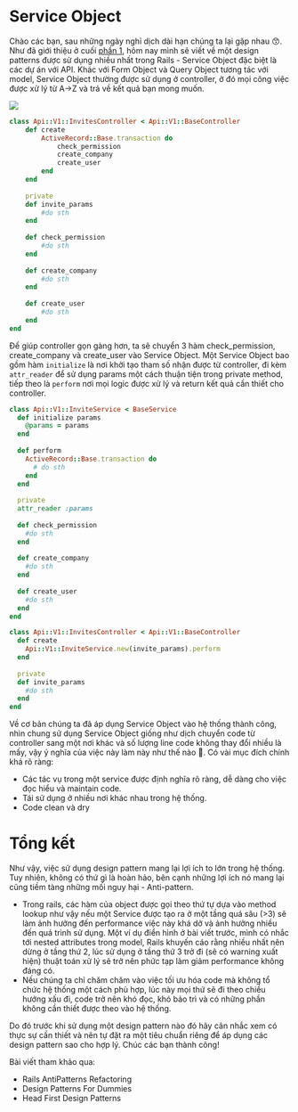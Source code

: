 # Service Object
Chào các bạn, sau những ngày nghỉ dịch dài hạn chúng ta lại gặp nhau :kissing_smiling_eyes:. Như đã giới thiệu ở cuối [phần 1](https://viblo.asia/p/design-pattern-va-cac-object-co-ban-trong-du-an-api-voi-rails-p1-naQZRLPd5vx), hôm nay mình sẽ viết về một design patterns được sử dụng nhiều nhất trong Rails - Service Object đặc biệt là các dự án với API. Khác với Form Object và Query Object tương tác với model, Service Object thường được sử dụng ở controller, ở đó mọi công việc được xử lý từ A->Z và trả về kết quả bạn mong muốn. 

![](https://images.viblo.asia/fc49ef1a-8208-4946-8675-6676f3d48260.png)

```ruby
class Api::V1::InvitesController < Api::V1::BaseController
    def create
        ActiveRecord::Base.transaction do
            check_permission
            create_company
            create_user
        end
    end
    
    private
    def invite_params
        #do sth
    end
    
    def check_permission
        #do sth
    end
    
    def create_company
        #do sth
    end
    
    def create_user
        #do sth
    end
end
```
Để giúp controller gọn gàng hơn, ta sẽ chuyển 3 hàm check_permission, create_company và create_user vào Service Object. Một Service Object bao gồm hàm `initialize` là nơi khởi tạo tham số nhận được từ controller, đi kèm `attr_reader` để sử dụng params một cách thuận tiện trong private method, tiếp theo là `perform` nơi mọi logic được xử lý và return kết quả cần thiết cho controller.
```ruby
class Api::V1::InviteService < BaseService
  def initialize params
    @params = params
  end
        
  def perform
    ActiveRecord::Base.transaction do
      # do sth
    end
  end
        
  private
  attr_reader :params
    
  def check_permission
    #do sth
  end
    
  def create_company
    #do sth
  end
    
  def create_user
    #do sth
  end
end
```

```ruby
class Api::V1::InvitesController < Api::V1::BaseController
  def create
    Api::V1::InviteService.new(invite_params).perform
  end
  
  private
  def invite_params
    #do sth
  end
end
```
Về cơ bản chúng ta đã áp dụng Service Object vào hệ thống thành công, nhìn chung sử dụng Service Object giống như dịch chuyển code từ controller sang một nơi khác và số lượng line code không thay đổi nhiều là mấy, vậy ý nghĩa của việc này làm này như thế nào :thinking:.
Có vài mục đích chính khá rõ ràng:

* Các tác vụ trong một service được định nghĩa rõ ràng, dễ dàng cho việc đọc hiểu và maintain code.
* Tái sử dụng ở nhiều nơi khác nhau trong hệ thống.
* Code clean và dry

# Tổng kết

Như vậy, việc sử dụng design pattern mang lại lợi ích to lớn trong hệ thống. Tuy nhiên, không có thứ gì là hoàn hảo, bên cạnh những lợi ích nó mang lại cũng tiềm tàng những mối nguy hại - Anti-pattern.
 
 * Trong rails, các hàm của object được gọi theo thứ tự dựa vào method lookup như vậy nếu một Service được tạo ra ở một tầng quá sâu (>3) sẽ làm ảnh hưởng đến performance việc này khá dở và ảnh hưởng nhiều đến quá trình sử dụng. Một ví dụ điển hình ở bài viết trước, mình có nhắc tới nested attributes trong model, Rails khuyến cáo rằng nhiều nhất nên dừng ở tầng thứ 2, lúc sử dụng ở tầng thứ 3 trở đi (sẽ có warning xuất hiện) thuật toán xử lý sẽ trở nên phức tạp làm giảm performance không đáng có.
 * Nếu chúng ta chỉ chăm chăm vào việc tối ưu hóa code mà không tổ chức hệ thống một cách phù hợp, lúc này mọi thứ sẽ đi theo chiều hướng xấu đi, code trở nên khó đọc, khó bảo trì và có những phần không cần thiết được theo vào hệ thống.

Do đó trước khi sử dụng một design pattern nào đó hãy cân nhắc xem có thực sự cần thiết và nên tự đặt ra một tiêu chuẩn riêng để áp dụng các design pattern sao cho hợp lý. Chúc các bạn thành công!

Bài viết tham khảo qua:
* Rails AntiPatterns Refactoring
* Design Patterns For Dummies
* Head First Design Patterns